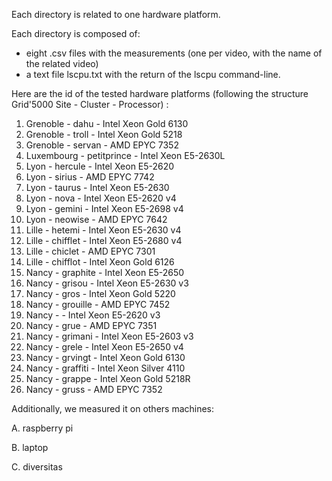 Each directory is related to one hardware platform.

Each directory is composed of:
- eight .csv files with the measurements (one per video, with the name of the related video)
- a text file lscpu.txt with the return of the lscpu command-line.

Here are the id of the tested hardware platforms (following the structure Grid'5000 Site - Cluster - Processor) :
1. Grenoble - dahu - Intel Xeon Gold 6130
2. Grenoble - troll - Intel Xeon Gold 5218
3. Grenoble - servan - AMD EPYC 7352
4. Luxembourg - petitprince - Intel Xeon E5-2630L
5. Lyon - hercule - Intel Xeon E5-2620
6. Lyon - sirius - AMD EPYC 7742
7. Lyon - taurus - Intel Xeon E5-2630
8. Lyon - nova - Intel Xeon E5-2620 v4
9. Lyon - gemini - Intel Xeon E5-2698 v4
10. Lyon - neowise - AMD EPYC 7642
11. Lille - hetemi - Intel Xeon E5-2630 v4
12. Lille - chifflet - Intel Xeon E5-2680 v4
13. Lille - chiclet - AMD EPYC 7301
14. Lille - chifflot - Intel Xeon Gold 6126
15. Nancy - graphite - Intel Xeon E5-2650
16. Nancy - grisou - Intel Xeon E5-2630 v3
17. Nancy - gros - Intel Xeon Gold 5220
18. Nancy - grouille - AMD EPYC 7452
19. Nancy -  - Intel Xeon E5-2620 v3
20. Nancy - grue - AMD EPYC 7351
21. Nancy - grimani - Intel Xeon E5-2603 v3
22. Nancy - grele - Intel Xeon E5-2650 v4
23. Nancy - grvingt - Intel Xeon Gold 6130
24. Nancy - graffiti - Intel Xeon Silver 4110
25. Nancy - grappe - Intel Xeon Gold 5218R
26. Nancy - gruss - AMD EPYC 7352


Additionally, we measured it on others machines:

A. raspberry pi

B. laptop

C. diversitas
